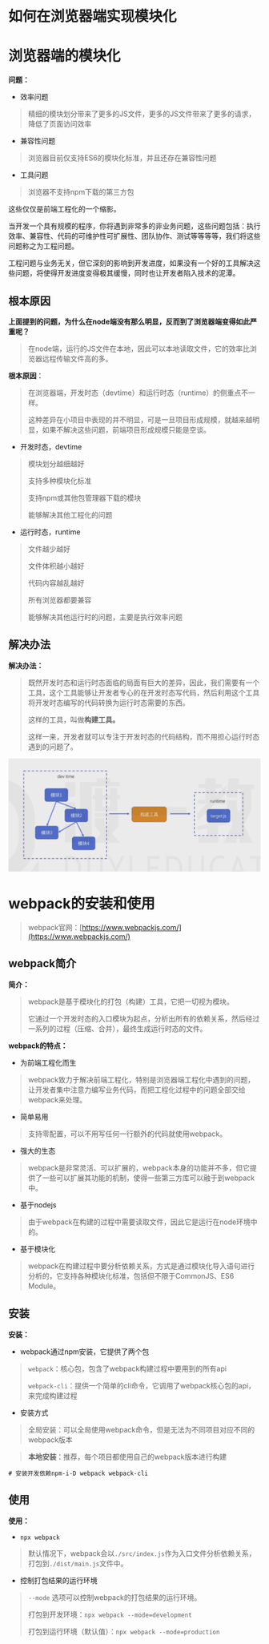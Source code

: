# 如何在浏览器端实现模块化

# 浏览器端的模块化

**问题：**

- 效率问题

> 精细的模块划分带来了更多的JS文件，更多的JS文件带来了更多的请求，降低了页面访问效率

- 兼容性问题

> 浏览器目前仅支持ES6的模块化标准，并且还存在兼容性问题

- 工具问题

> 浏览器不支持npm下载的第三方包

这些仅仅是前端工程化的一个缩影。

当开发一个具有规模的程序，你将遇到非常多的非业务问题，这些问题包括：执行效率、兼容性、代码的可维护性可扩展性、团队协作、测试等等等等，我们将这些问题称之为工程问题。

工程问题与业务无关，但它深刻的影响到开发进度，如果没有一个好的工具解决这些问题，将使得开发进度变得极其缓慢，同时也让开发者陷入技术的泥潭。

## 根本原因

**上面提到的问题，为什么在node端没有那么明显，反而到了浏览器端变得如此严重呢？**

> 在node端，运行的JS文件在本地，因此可以本地读取文件，它的效率比浏览器远程传输文件高的多。

**根本原因**：

> 在浏览器端，开发时态（devtime）和运行时态（runtime）的侧重点不一样。
> 
> 
> 
> 
> 这种差异在小项目中表现的并不明显，可是一旦项目形成规模，就越来越明显，如果不解决这些问题，前端项目形成规模只能是空谈。

- 开发时态，devtime

> 模块划分越细越好
>
> 支持多种模块化标准
>
> 支持npm或其他包管理器下载的模块
>
> 能够解决其他工程化的问题

- 运行时态，runtime

> 文件越少越好
>
> 文件体积越小越好
>
> 代码内容越乱越好
>
> 所有浏览器都要兼容
>
> 能够解决其他运行时的问题，主要是执行效率问题

## 解决办法

**解决办法：**

> 既然开发时态和运行时态面临的局面有巨大的差异，因此，我们需要有一个工具，这个工具能够让开发者专心的在开发时态写代码，然后利用这个工具将开发时态编写的代码转换为运行时态需要的东西。
>
> 这样的工具，叫做**构建工具。**
>
> 这样一来，开发者就可以专注于开发时态的代码结构，而不用担心运行时态遇到的问题了。

![image.png](../../.gitbook/assets/1602250807814-8c0648f3-33d7-4648-a86c-5ae4f33a7f68.png)



# webpack的安装和使用

> webpack官网：[https://www.webpackjs.com/](https://www.webpackjs.com/)
>
> 

## webpack简介

**简介：**

> webpack是基于模块化的打包（构建）工具，它把一切视为模块。
>
> 
>
>
> 它通过一个开发时态的入口模块为起点，分析出所有的依赖关系，然后经过一系列的过程（压缩、合并），最终生成运行时态的文件。

**webpack的特点：**

- 为前端工程化而生

> webpack致力于解决前端工程化，特别是浏览器端工程化中遇到的问题，让开发者集中注意力编写业务代码，而把工程化过程中的问题全部交给webpack来处理。

- 简单易用

> 支持零配置，可以不用写任何一行额外的代码就使用webpack。

- 强大的生态

> webpack是非常灵活、可以扩展的，webpack本身的功能并不多，但它提供了一些可以扩展其功能的机制，使得一些第三方库可以融于到webpack中。

- 基于nodejs

> 由于webpack在构建的过程中需要读取文件，因此它是运行在node环境中的。

- 基于模块化

> webpack在构建过程中要分析依赖关系，方式是通过模块化导入语句进行分析的，它支持各种模块化标准，包括但不限于CommonJS、ES6 Module。

## 安装

**安装：**

- webpack通过npm安装，它提供了两个包

> `webpack`：核心包，包含了webpack构建过程中要用到的所有api
>
> `webpack-cli`：提供一个简单的cli命令，它调用了webpack核心包的api，来完成构建过程

- 安装方式

> 全局安装：可以全局使用webpack命令，但是无法为不同项目对应不同的webpack版本

> **本地安装**：推荐，每个项目都使用自己的webpack版本进行构建

    # 安装开发依赖npm-i-D webpack webpack-cli

## 使用

**使用：**

- `npx webpack`

> 默认情况下，webpack会以`./src/index.js`作为入口文件分析依赖关系，打包到`./dist/main.js`文件中。

- 控制打包结果的运行环境

> `--mode` 选项可以控制webpack的打包结果的运行环境。
>
> 
>
>
> 打包到开发环境：`npx webpack --mode=development`
>
> 打包到运行环境（默认值）：`npx webpack --mode=production`

